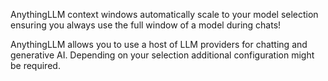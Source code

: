 AnythingLLM context windows automatically scale to your model selection ensuring you always use the full window of a model during chats!

AnythingLLM allows you to use a host of LLM providers for chatting and generative AI. Depending on your selection additional configuration might be required.

